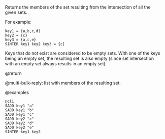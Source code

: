 Returns the members of the set resulting from the intersection of all the given
sets.

For example:

    key1 = {a,b,c,d}
    key2 = {c}
    key3 = {a,c,e}
    SINTER key1 key2 key3 = {c}

Keys that do not exist are considered to be empty sets.
With one of the keys being an empty set, the resulting set is also empty (since
set intersection with an empty set always results in an empty set).

@return

@multi-bulk-reply: list with members of the resulting set.

@examples

    @cli
    SADD key1 "a"
    SADD key1 "b"
    SADD key1 "c"
    SADD key2 "c"
    SADD key2 "d"
    SADD key2 "e"
    SINTER key1 key2
